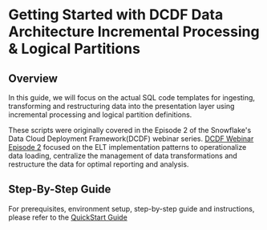 # Getting Started with DCDF Data Architecture Incremental Processing & Logical Partitions

## Overview
In this guide, we will focus on the actual SQL code templates for ingesting, transforming and restructuring data into the presentation layer using incremental processing and logical partition definitions.

These scripts were originally covered in the Episode 2 of the Snowflake's Data Cloud Deployment Framework(DCDF) webinar series. [DCDF Webinar Episode 2](https://www.snowflake.com/webinar/for-customers/applying-architectural-patterns-to-solve-business-questions-2023-01-11/) focused on the ELT implementation patterns to operationalize data loading, centralize the management of data transformations and restructure the data for optimal reporting and analysis.

## Step-By-Step Guide
For prerequisites, environment setup, step-by-step guide and instructions, please refer to the [QuickStart Guide](http://quickstarts.snowflake.com/guide/dcdf_incremental_processing)
